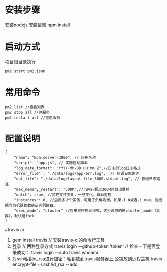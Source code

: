 # 安装步骤
安装nodejs
安装依赖 npm install

# 启动方式
项目根目录执行
```
pm2 start pm2.json
```
# 常用命令
```
pm2 list //查看列表
pm2 stop all //停服务
pm2 restart all //重启服务
```
# 配置说明
```
{
    "name": "koa-server-3000", // 应用名称
    "script": "app.js", // 实际启动脚本
    "log_date_format": "YYYY-MM-DD HH:mm Z",//日志的log日志格式
    "error_file" : "./data/logs/app-err.log",  // 错误日志路径
    "out_file": "./data/log/layout-file-3000.stdout.log", // 普通日志路径
    "max_memory_restart": "300M",//当内存超过300M时自动重启
    "watch": true, //监控文件变化，一旦变化，自动重启
    "instances": 0, //启用多少个实例，可用于负载均衡。如果-i 0或者-i max，则根据当前机器核数确定实例数目。
    "exec_mode": "cluster" //应用程序启动模式，这里设置的是cluster_mode（集群），默认是fork
}
```
#travis ci
1. gem install travis // 安装travis-ci的命令行工具
2. 登录
// 两种登录方式
travis login --github-token 'token'
// 检查一下是否登录成功：
travis login --auto 
travis whoami
3. 对ssh私钥id_rsa进行加密：私钥放到travis服务器上,公钥放到远程主机
travis encrypt-file ~/.ssh/id_rsa --add
